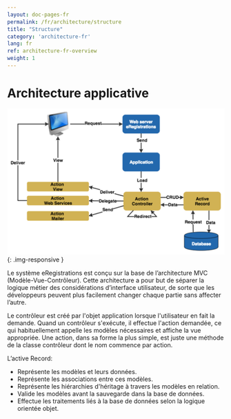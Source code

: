```yaml
---
layout: doc-pages-fr
permalink: /fr/architecture/structure
title: "Structure"
category: 'architecture-fr'
lang: fr
ref: architecture-fr-overview
weight: 1
---
```


# Architecture applicative


<img src="../../img/architecture-applicative.png" />
{: .img-responsive }

Le système eRegistrations est conçu sur la base de l’architecture MVC (Modèle-Vue-Contrôleur).
Cette architecture a pour but de séparer la logique métier des considérations d’interface utilisateur, de sorte que les développeurs peuvent plus facilement changer chaque partie sans affecter l’autre.


Le contrôleur est créé par l'objet application lorsque l'utilisateur en fait la demande. Quand un contrôleur s'exécute, il effectue l'action demandée, ce qui habituellement appelle les modèles nécessaires et affiche la vue appropriée. Une action, dans sa forme la plus simple, est juste une méthode de la classe contrôleur dont le nom commence par action.


L’active Record:

- Représente les modèles et leurs données.
- Représente les associations entre ces modèles.
- Représente les hiérarchies d'héritage à travers les modèles en relation.
- Valide les modèles avant la sauvegarde dans la base de données.
- Effectue les traitements liés à la base de données selon la logique orientée objet.
